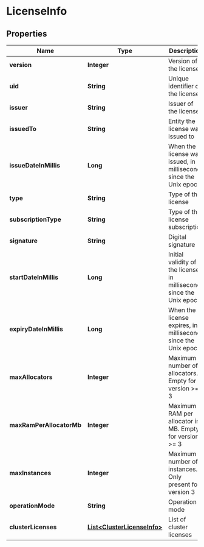 # LicenseInfo

## Properties
Name | Type | Description | Notes
------------ | ------------- | ------------- | -------------
**version** | **Integer** | Version of the license |  [optional]
**uid** | **String** | Unique identifier of the license | 
**issuer** | **String** | Issuer of the license | 
**issuedTo** | **String** | Entity the license was issued to | 
**issueDateInMillis** | **Long** | When the license was issued, in milliseconds since the Unix epoch | 
**type** | **String** | Type of the license | 
**subscriptionType** | **String** | Type of the license subscription |  [optional]
**signature** | **String** | Digital signature | 
**startDateInMillis** | **Long** | Initial validity of the license, in milliseconds since the Unix epoch | 
**expiryDateInMillis** | **Long** | When the license expires, in milliseconds since the Unix epoch | 
**maxAllocators** | **Integer** | Maximum number of allocators. Empty for version &gt;&#x3D; 3 |  [optional]
**maxRamPerAllocatorMb** | **Integer** | Maximum RAM per allocator in MB. Empty for version &gt;&#x3D; 3 |  [optional]
**maxInstances** | **Integer** | Maximum number of instances. Only present for version 3 |  [optional]
**operationMode** | **String** | Operation mode |  [optional]
**clusterLicenses** | [**List&lt;ClusterLicenseInfo&gt;**](ClusterLicenseInfo.md) | List of cluster licenses |  [optional]
